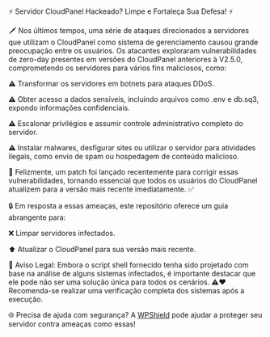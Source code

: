 ⚡ Servidor CloudPanel Hackeado? Limpe e Fortaleça Sua Defesa! ⚡

🗡️ Nos últimos tempos, uma série de ataques direcionados a servidores que utilizam o CloudPanel como sistema de gerenciamento causou grande preocupação entre os usuários. Os atacantes exploraram vulnerabilidades de zero-day presentes em versões do CloudPanel anteriores à V2.5.0, comprometendo os servidores para vários fins maliciosos, como:

⚠ Transformar os servidores em botnets para ataques DDoS.

⚠ Obter acesso a dados sensíveis, incluindo arquivos como .env e db.sq3, expondo informações confidenciais.

⚠ Escalonar privilégios e assumir controle administrativo completo do servidor.

⚠ Instalar malwares, desfigurar sites ou utilizar o servidor para atividades ilegais, como envio de spam ou hospedagem de conteúdo malicioso.

🚀 Felizmente, um patch foi lançado recentemente para corrigir essas vulnerabilidades, tornando essencial que todos os usuários do CloudPanel atualizem para a versão mais recente imediatamente. ✅

🔒 Em resposta a essas ameaças, este repositório oferece um guia abrangente para:

❌ Limpar servidores infectados.

⬆ Atualizar o CloudPanel para sua versão mais recente.

🔹 Aviso Legal: Embora o script shell fornecido tenha sido projetado com base na análise de alguns sistemas infectados, é importante destacar que ele pode não ser uma solução única para todos os cenários. ⚠️❤ Recomenda-se realizar uma verificação completa dos sistemas após a execução.

🌐 Precisa de ajuda com segurança? A [WPShield](https://wpshield.com.br)
 pode ajudar a proteger seu servidor contra ameaças como essas!
